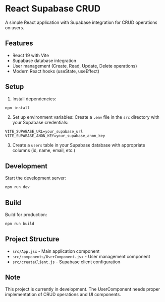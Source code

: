 # React Supabase CRUD

A simple React application with Supabase integration for CRUD operations on users.

## Features

- React 19 with Vite
- Supabase database integration
- User management (Create, Read, Update, Delete operations)
- Modern React hooks (useState, useEffect)

## Setup

1. Install dependencies:
```bash
npm install
```

2. Set up environment variables:
Create a `.env` file in the `src` directory with your Supabase credentials:
```
VITE_SUPABASE_URL=your_supabase_url
VITE_SUPABASE_ANON_KEY=your_supabase_anon_key
```

3. Create a `users` table in your Supabase database with appropriate columns (id, name, email, etc.)

## Development

Start the development server:
```bash
npm run dev
```

## Build

Build for production:
```bash
npm run build
```

## Project Structure

- `src/App.jsx` - Main application component
- `src/components/UserComponent.jsx` - User management component
- `src/createClient.js` - Supabase client configuration

## Note

This project is currently in development. The UserComponent needs proper implementation of CRUD operations and UI components.
